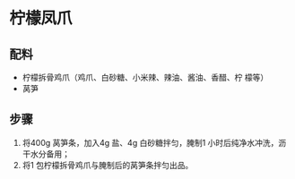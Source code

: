 # 柠檬凤爪

## 配料

- 柠檬拆骨鸡爪（鸡爪、白砂糖、小米辣、辣油、酱油、香醋、柠
  檬等）
- 莴笋

## 步骤

1. 将400g 莴笋条，加入4g 盐、4g 白砂糖拌匀，腌制1 小时后纯净水冲洗，沥干水分备用；
2. 将1 包柠檬拆骨鸡爪与腌制后的莴笋条拌匀出品。